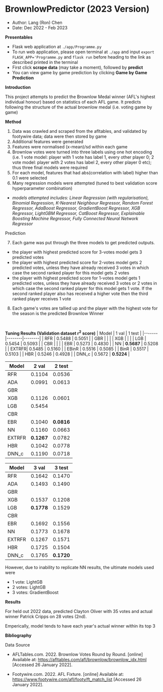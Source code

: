 # BrownlowPredictor (2023 Version)
- Author: Lang (Ron) Chen
- Date: Dec 2022 - Feb 2023


**Presentables**
- Flask web application at `./app/Programme.py`
- To run web application, please open terminal at `./app` and input `export FLASK_APP='Programme.py` and `flask run` before heading to the link as described printed in the terminal
- First click **scrape data** (may take a moment), followed by **predict**
- You can view game by game prediction by clicking **Game by Game Prediction**

**Introduction**

This project attempts to predict the Brownlow Medal winner (AFL's highest individual honour) based on statistics of each AFL game.
It predicts following the structure of the actual brownlow medal (i.e. voting game by game)

**Method**
1. Data was crawled and scraped from the afltables, and validated by footywire data; data were then stored by game
2. Additional features were generated
3. Features were normalised (x-mean)/sd within each game
4. Brownlow votes were turned into three labels using one hot encoding (i.e. 1 vote model: player with 1 vote has label 1, every other player 0; 2 vote model: player with 2 votes has label 2, every other player 0 etc); thus three final models were required
5. For each model, features that had abs(correlation with label) higher than 0.1 were selected
6. Many regression models were attempted (tuned to best validation score hyperparameter combination)

-  *models attempted includes: Linear Regression (with regularisation), Binomial Regression, K-Nearest Neighbour Regressor, Random Forest Regressor, AdaBoost Regressor, GradientBoost Regressor, XGB Regressor, LightGBM Regressor, CatBoost Regressor, Explainable Boosting Machine Regressor, Fully Connected Neural Network Regressor* 

Prediction

7. Each game was put through the three models to get predicted outputs. 
- the player with highest predicted score for 3-votes model gets 3 predicted votes
- the player with highest predicted score for 2-votes model gets 2 predicted votes, unless they have already received 3 votes in which case the second ranked player for this model gets 2 votes
- the player with highest predicted score for 1-votes model gets 1 predicted votes, unless they have already received 3 votes or 2 votes in which case the second ranked player for this model gets 1 vote. If the second ranked player also has received a higher vote then the third ranked player receives 1 vote
8. Each game's votes are tallied up and the player with the highest vote for the season is the predicted Brownlow Winner
<br>

**Tuning Results (Validation dataset r<sup>2</sup> score)**
| Model | 1 val  | 1 test  | 
|-------|--------|--------|
| RFR   | 0.5488 | 0.5051 |
| GBR   |  |  |
| XGB   |  |  |
| LGB   | 0.5454 | 0.5093 |
| CBR   |  |  |
| EBR   | 0.5273 | 0.4830 |
| NN    | **0.5687** | 0.5208 |
| EXTRFR| 0.5485 | 0.5160 |
| EBinR | 0.5516 | 0.5085 |
| BinR  | 0.5517 | 0.5103 |
| HBR   | 0.5246 | 0.4928 |
| DNN_c | 0.5672 | **0.5224** |

| Model | 2 val  | 2 test  | 
|-------|--------|--------|
| RFR   | 0.1104 | 0.0536 |
| ADA   | 0.0991 | 0.0613 |
| GBR   |  |  |
| XGB   | 0.1126 | 0.0601 |
| LGB   | 0.5454 |  |
| CBR   |  |  |
| EBR   | 0.1040 | **0.0816** |
| NN    | 0.1160 | 0.0663 |
| EXTRFR| **0.1267** | 0.0782 |
| HBR   | 0.1042 | 0.0778 |
| DNN_c | 0.1190 | 0.0718 |

| Model | 3 val  | 3 test  | 
|-------|--------|--------|
| RFR   | 0.1642 | 0.1470 |
| ADA   | 0.1493 | 0.1490 |
| GBR   |  |  |
| XGB   | 0.1537 | 0.1208 |
| LGB   | **0.1778** | 0.1529 |
| CBR   |  |  |
| EBR   | 0.1692 | 0.1556 |
| NN    | 0.1773 | 0.1678 |
| EXTRFR| 0.1267 | 0.1571 |
| HBR   | 0.1725 | 0.1504 |
| DNN_c | 0.1765 | **0.1720** |


However, due to inability to replicate NN results, the ultimate models used were
- 1 vote: LightGB
- 2 votes: LightGB
- 3 votes: GradientBoost

**Results**

For held out 2022 data, predicted Clayton Oliver with 35 votes and actual winner Patrick Cripps on 28 votes (2nd). 

Emperically, model tends to have each year's actual winner within its top 3


**Bibliography**

Data Source

- AFLTables.com. 2022. Brownlow Votes Round by Round. [online] Available at: <https://afltables.com/afl/brownlow/brownlow_idx.html> [Accessed 26 January 2022].

- Footywire.com. 2022. AFL Fixture. [online] Available at: <https://www.footywire.com/afl/footy/ft_match_list> [Accessed 26 January 2022].